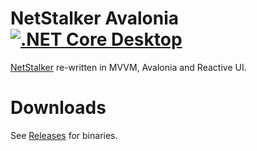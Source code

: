 # NetStalker Avalonia [![.NET Core Desktop](https://github.com/hmz777/NetStalker.Avalonia/actions/workflows/dotnet-desktop.yml/badge.svg)](https://github.com/hmz777/NetStalker.Avalonia/actions/workflows/dotnet-desktop.yml)
[NetStalker](https://github.com/hmz777/NetStalker) re-written in MVVM, Avalonia and Reactive UI.

# Downloads
See [Releases](https://github.com/hmz777/NetStalker.Avalonia/releases) for binaries.

